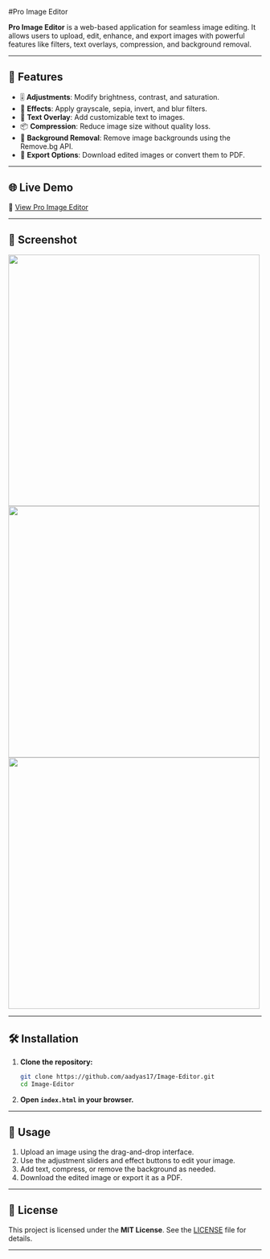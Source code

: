 #Pro Image Editor

**Pro Image Editor** is a web-based application for seamless image editing. It allows users to upload, edit, enhance, and export images with powerful features like filters, text overlays, compression, and background removal.

---

## 🚀 Features

- 🎚️ **Adjustments**: Modify brightness, contrast, and saturation.
- 🎨 **Effects**: Apply grayscale, sepia, invert, and blur filters.
- 📝 **Text Overlay**: Add customizable text to images.
- 📦 **Compression**: Reduce image size without quality loss.
- 🧼 **Background Removal**: Remove image backgrounds using the Remove.bg API.
- 💾 **Export Options**: Download edited images or convert them to PDF.

---

## 🌐 Live Demo

🔗 [View Pro Image Editor](image-editor-self-kappa.vercel.app)

---

## 📸 Screenshot
<img src="https://github.com/user-attachments/assets/44fd4f97-d44f-49a9-b0f1-946aeaa7702c" width="500"/>   
<img src="https://github.com/user-attachments/assets/c61cd791-c821-4204-8be7-74e32df1260c" width="500"/>
<br>
<img src="https://github.com/user-attachments/assets/de3088b1-89a2-492c-bd74-d8689df2bf22" width="500"/>

---

## 🛠️ Installation

1. **Clone the repository:**
   ```bash
   git clone https://github.com/aadyas17/Image-Editor.git
   cd Image-Editor
   ```

2. **Open `index.html` in your browser.**

---

## 📘 Usage

1. Upload an image using the drag-and-drop interface.
2. Use the adjustment sliders and effect buttons to edit your image.
3. Add text, compress, or remove the background as needed.
4. Download the edited image or export it as a PDF.

---

## 📄 License

This project is licensed under the **MIT License**. See the [LICENSE](LICENSE) file for details.

---


